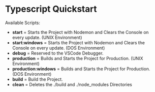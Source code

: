 # Typescript Quickstart

Available Scripts:

- **start** = Starts the Project with Nodemon and Clears the Console on every update. (UNIX Environment)
- **start:windows** = Starts the Project with Nodemon and Clears the Console on every update. (DOS Environment)
- **debug** = Reserved to the VSCode Debugger.
- **production** = Builds and Starts the Project for Production. (UNIX Environment)
- **production:windows** = Builds and Starts the Project for Production. (DOS Environment)
- **build** = Build the Project.
- **clean** = Deletes the ./build and ./node_modules Directories
